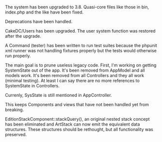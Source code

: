 The system has been upgraded to 3.8. Quasi-core files like those in bin, 
index.php and the like have been fixed. 

Deprecations have been handled.

CakeDC/Users has been upgraded. The user system 
function was restored after the upgrade.

A Command (tester) has been written to run test suites because the phpunit 
xml runner was not handling fixtures properly but the tests would otherwise 
run properly.

The main goal is to prune useless legacy code. First, I'm working on 
getting SystemState out of the app. 
It's been removed from AppModel and all models work. 
It's been removed from all Controllers and they all work (minimal testing). At 
least I can say there are no more references to SystemState in Controllers.

Currenly, SysState is still mentioned in AppController.

This keeps Components and views that have not been handled yet from breaking.

EditionStackComponent::stackQuery(), an original nested stack concept has been 
eliminated and ArtStack can now emit the equivalent data structures. These 
structures should be rethought, but all functionality was preserved.
